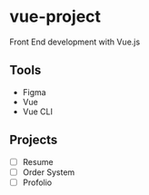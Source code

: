 # vue-project
Front End development with Vue.js

## Tools

- Figma
- Vue
- Vue CLI

## Projects
- [ ] Resume
- [ ] Order System
- [ ] Profolio

